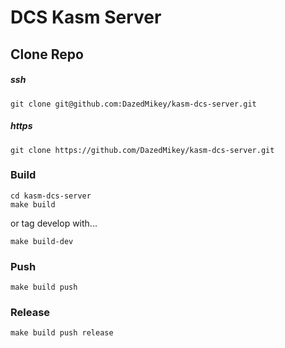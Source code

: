 # DCS Kasm Server

## Clone Repo
##### ssh
```
git clone git@github.com:DazedMikey/kasm-dcs-server.git
```
##### https
```
git clone https://github.com/DazedMikey/kasm-dcs-server.git
```

### Build
```
cd kasm-dcs-server
make build
```
or tag develop with...
```
make build-dev
```

### Push
```
make build push
```

### Release
```
make build push release
```
